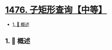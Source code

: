 # [1476. 子矩形查询【中等】](https://github.com/tnotesjs/TNotes.leetcode/tree/main/notes/1476.%20%E5%AD%90%E7%9F%A9%E5%BD%A2%E6%9F%A5%E8%AF%A2%E3%80%90%E4%B8%AD%E7%AD%89%E3%80%91)

<!-- region:toc -->

- [1. 📝 概述](#1--概述)

<!-- endregion:toc -->

## 1. 📝 概述
